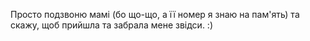 Просто подзвоню мамі (бо що-що, а її номер я знаю на пам'ять) та скажу, щоб прийшла та забрала мене звідси. :)